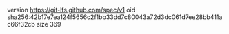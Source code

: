 version https://git-lfs.github.com/spec/v1
oid sha256:42b17e7ea124f5656c2f1bb33dd7c80043a72d3dc061d7ee28bb411ac66f32cb
size 369

